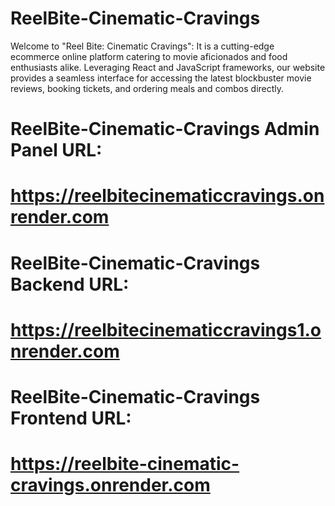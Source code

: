 # ReelBite-Cinematic-Cravings

Welcome to "Reel Bite: Cinematic Cravings": It is a cutting-edge ecommerce online platform catering to movie aficionados and food enthusiasts alike. Leveraging React and JavaScript frameworks, our website provides a seamless interface for accessing the latest blockbuster movie reviews, booking tickets, and ordering meals and combos directly.

# ReelBite-Cinematic-Cravings Admin Panel URL:

# https://reelbitecinematiccravings.onrender.com

# ReelBite-Cinematic-Cravings Backend URL:

# https://reelbitecinematiccravings1.onrender.com


# ReelBite-Cinematic-Cravings Frontend URL:

# https://reelbite-cinematic-cravings.onrender.com
